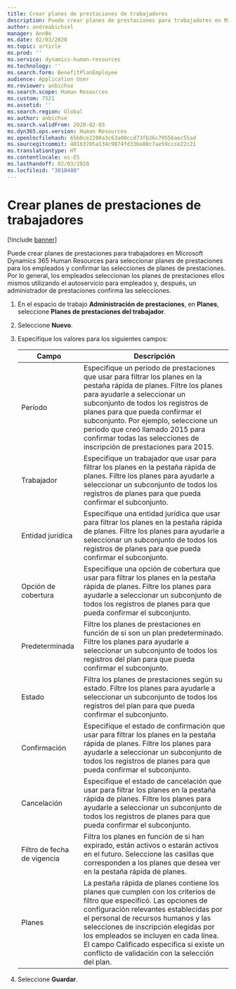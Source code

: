 ```yaml
---
title: Crear planes de prestaciones de trabajadores
description: Puede crear planes de prestaciones para trabajadores en Microsoft Dynamics 365 Human Resources para seleccionar planes de prestaciones para los empleados y confirmar las selecciones de planes de prestaciones.
author: andreabichsel
manager: AnnBe
ms.date: 02/03/2020
ms.topic: article
ms.prod: ''
ms.service: dynamics-human-resources
ms.technology: ''
ms.search.form: BenefitPlanEmployee
audience: Application User
ms.reviewer: anbichse
ms.search.scope: Human Resources
ms.custom: 7521
ms.assetid: ''
ms.search.region: Global
ms.author: anbichse
ms.search.validFrom: 2020-02-03
ms.dyn365.ops.version: Human Resources
ms.openlocfilehash: 65b0ce2200a3c63a00ccd73fb26c79556aec55ad
ms.sourcegitcommit: 40163705a134c9874fd33be80c7ae59ccce22c21
ms.translationtype: HT
ms.contentlocale: es-ES
ms.lasthandoff: 02/03/2020
ms.locfileid: "3010480"
---
```

# <a name="create-worker-benefit-plans"></a>Crear planes de prestaciones de trabajadores

[!include [banner](includes/preview-feature.md)]

Puede crear planes de prestaciones para trabajadores en Microsoft Dynamics 365 Human Resources para seleccionar planes de prestaciones para los empleados y confirmar las selecciones de planes de prestaciones. Por lo general, los empleados seleccionan los planes de prestaciones ellos mismos utilizando el autoservicio para empleados y, después, un administrador de prestaciones confirma las selecciones. 

1. En el espacio de trabajo **Administración de prestaciones**, en **Planes**, seleccione **Planes de prestaciones del trabajador**.

2. Seleccione **Nuevo**.

3. Especifique los valores para los siguientes campos:

   | Campo | Descripción |
   | --- | --- |
   | Período | Especifique un periodo de prestaciones que usar para filtrar los planes en la pestaña rápida de planes. Filtre los planes para ayudarle a seleccionar un subconjunto de todos los registros de planes para que pueda confirmar el subconjunto. Por ejemplo, seleccione un periodo que creó llamado 2015 para confirmar todas las selecciones de inscripción de prestaciones para 2015. |
   | Trabajador | Especifique un trabajador que usar para filtrar los planes en la pestaña rápida de planes. Filtre los planes para ayudarle a seleccionar un subconjunto de todos los registros de planes para que pueda confirmar el subconjunto. |
   | Entidad jurídica | Especifique una entidad jurídica que usar para filtrar los planes en la pestaña rápida de planes. Filtre los planes para ayudarle a seleccionar un subconjunto de todos los registros de planes para que pueda confirmar el subconjunto. |
   | Opción de cobertura | Especifique una opción de cobertura que usar para filtrar los planes en la pestaña rápida de planes. Filtre los planes para ayudarle a seleccionar un subconjunto de todos los registros de planes para que pueda confirmar el subconjunto. |
   | Predeterminada | Filtre los planes de prestaciones en función de si son un plan predeterminado. Filtre los planes para ayudarle a seleccionar un subconjunto de todos los registros del plan para que pueda confirmar el subconjunto. |
   | Estado | Filtra los planes de prestaciones según su estado. Filtre los planes para ayudarle a seleccionar un subconjunto de todos los registros del plan para que pueda confirmar el subconjunto. |
   | Confirmación | Especifique el estado de confirmación que usar para filtrar los planes en la pestaña rápida de planes. Filtre los planes para ayudarle a seleccionar un subconjunto de todos los registros de planes para que pueda confirmar el subconjunto. |
   | Cancelación | Especifique el estado de cancelación que usar para filtrar los planes en la pestaña rápida de planes. Filtre los planes para ayudarle a seleccionar un subconjunto de todos los registros de planes para que pueda confirmar el subconjunto. |
   | Filtro de fecha de vigencia | Filtra los planes en función de si han expirado, están activos o estarán activos en el futuro. Seleccione las casillas que corresponden a los planes que desea ver en la pestaña rápida de planes. |
   | Planes | La pestaña rápida de planes contiene los planes que cumplen con los criterios de filtro que especificó. Las opciones de configuración relevantes establecidas por el personal de recursos humanos y las selecciones de inscripción elegidas por los empleados se incluyen en cada línea. El campo Calificado especifica si existe un conflicto de validación con la selección del plan. |

4. Seleccione **Guardar**.
